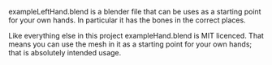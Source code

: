 exampleLeftHand.blend is a blender file that can be uses as a starting point for your own hands. In particular it has the bones in the correct places.

Like everything else in this project exampleHand.blend is MIT licenced. That means you can use the mesh in it as a starting point for your own hands; that is absolutely intended usage.